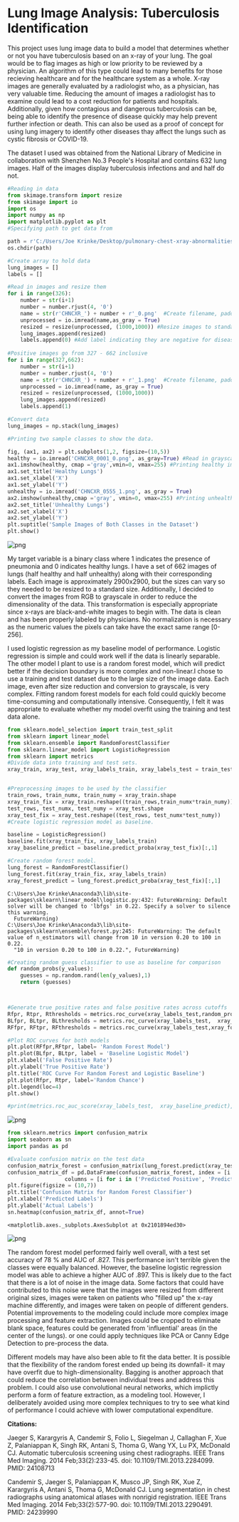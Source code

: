 
# Lung Image Analysis: Tuberculosis Identification

This project uses lung image data to build a model that determines whether or not you have tuberculosis based on an x-ray of your lung. The goal would be to flag images as high or low priority to be reviewed by a physician. An algorithm of this type could lead to many benefits for those recieving healthcare and for the healthcare system as a whole. X-ray images are generally evaluated by a radiologist who, as a physician, has very valuable time. Reducing the amount of images a radiologist has to examine could lead to a cost reduction for patients and hospitals. Additionally, given how contagious and dangerous tuberculosis can be, being able to identify the presence of disease quickly may help prevent further infection or death. This can also be used as a proof of concept for using lung imagery to identify other diseases thay affect the lungs such as cystic fibrosis or COVID-19.

The dataset I used was obtained from the National Library of Medicine in collaboration with Shenzhen No.3 People's Hospital and contains 632 lung images. Half of the images display tuberculosis infections and and half do not.


```python
#Reading in data
from skimage.transform import resize
from skimage import io
import os 
import numpy as np
import matplotlib.pyplot as plt
#Specifying path to get data from 

path = r'C:/Users/Joe Krinke/Desktop/pulmonary-chest-xray-abnormalities/ChinaSet_AllFiles/ChinaSet_AllFiles/CXR_png/'
os.chdir(path)

#Create array to hold data
lung_images = []
labels = []

#Read in images and resize them
for i in range(326):
    number = str(i+1)
    number = number.rjust(4, '0')
    name = str(r'CHNCXR_') + number + r'_0.png'  #Create filename, padding the number in the center to match the format.[CHNCXR_0001_0] Last 0 indicates no disease.  
    unprocessed = io.imread(name,as_gray = True)
    resized = resize(unprocessed, (1000,1000)) #Resize images to standard size
    lung_images.append(resized)
    labels.append(0) #Add label indicating they are negative for disease. 
    
#Positive images go from 327 - 662 inclusive
for i in range(327,662):
    number = str(i+1)
    number = number.rjust(4, '0')
    name = str(r'CHNCXR_') + number + r'_1.png'  #Create filename, padding the number in the center to match the format.[CHNCXR_0001_1] Last 1 indicates disease.  
    unprocessed = io.imread(name, as_gray = True)
    resized = resize(unprocessed, (1000,1000))
    lung_images.append(resized)
    labels.append(1) 

#Convert data
lung_images = np.stack(lung_images)
```


```python
#Printing two sample classes to show the data. 

fig, (ax1, ax2) = plt.subplots(1,2, figsize=(10,5)) 
healthy = io.imread('CHNCXR_0001_0.png', as_gray=True) #Read in grayscale images
ax1.imshow(healthy, cmap ='gray',vmin=0, vmax=255) #Printing healthy image
ax1.set_title('Healthy Lungs')
ax1.set_xlabel('X')
ax1.set_ylabel('Y')
unhealthy = io.imread('CHNCXR_0555_1.png', as_gray = True)
ax2.imshow(unhealthy,cmap ='gray', vmin=0, vmax=255) #Printing unhealthy image
ax2.set_title('Unhealthy Lungs')
ax2.set_xlabel('X')
ax2.set_ylabel('Y')
plt.suptitle('Sample Images of Both Classes in the Dataset')
plt.show()
```


![png](LungImages_files/LungImages_3_0.png)


My target variable is a binary class where 1 indicates the presence of pneumonia and 0 indicates healthy lungs. I have a set of 662 images of lungs (half healthy and half unhealthy) along with their corresponding labels. Each image is approximately 2900x2900, but the sizes can vary so they needed to be resized to a standard size. Additionally, I decided to convert the images from RGB to grayscale in order to reduce the dimensionality of the data. This transformation is especially appropriate since x-rays are black-and-white images to begin with. The data is clean and has been properly labeled by physicians. No normalization is necessary as the numeric values the pixels can take have the exact same range [0-256].


I used logistic regression as my baseline model of performance. Logistic regression is simple and could work well if the data is linearly separable. The other model I plant to use is a random forest model, which will predict better if the decision boundary is more complex and non-linear.I chose to use a training and test dataset due to the large size of the image data. Each image, even after size reduction and conversion to grayscale, is very complex. Fitting random forest models for each fold could quickly become time-consuming and computationally intensive. Consequently, I felt it was appropriate to evaluate whether my model overfit using the training and test data alone.


```python
from sklearn.model_selection import train_test_split
from sklearn import linear_model
from sklearn.ensemble import RandomForestClassifier
from sklearn.linear_model import LogisticRegression
from sklearn import metrics
#Divide data into training and test sets. 
xray_train, xray_test, xray_labels_train, xray_labels_test = train_test_split(lung_images, labels, test_size=0.20, random_state=42)
```


```python

#Preprocessing images to be used by the classifier
train_rows, train_numx, train_numy = xray_train.shape
xray_train_fix = xray_train.reshape((train_rows,train_numx*train_numy))
test_rows, test_numx, test_numy = xray_test.shape
xray_test_fix = xray_test.reshape((test_rows, test_numx*test_numy))
#Create logistic regression model as baseline. 

baseline = LogisticRegression()
baseline.fit(xray_train_fix, xray_labels_train)
xray_baseline_predict = baseline.predict_proba(xray_test_fix)[:,1]

#Create random forest model. 
lung_forest = RandomForestClassifier()
lung_forest.fit(xray_train_fix, xray_labels_train)
xray_forest_predict = lung_forest.predict_proba(xray_test_fix)[:,1]

```

    C:\Users\Joe Krinke\Anaconda3\lib\site-packages\sklearn\linear_model\logistic.py:432: FutureWarning: Default solver will be changed to 'lbfgs' in 0.22. Specify a solver to silence this warning.
      FutureWarning)
    C:\Users\Joe Krinke\Anaconda3\lib\site-packages\sklearn\ensemble\forest.py:245: FutureWarning: The default value of n_estimators will change from 10 in version 0.20 to 100 in 0.22.
      "10 in version 0.20 to 100 in 0.22.", FutureWarning)
    


```python
#Creating random guess classifier to use as baseline for comparison
def random_probs(y_values):
    guesses = np.random.rand(len(y_values),1)
    return (guesses)
```


```python


#Generate true positive rates and false positive rates across cutoffs
Rfpr, Rtpr, Rthresholds = metrics.roc_curve(xray_labels_test,random_probs(xray_labels_test))
BLfpr, BLtpr, BLthresholds = metrics.roc_curve(xray_labels_test,  xray_baseline_predict)
RFfpr, RFtpr, RFthresholds = metrics.roc_curve(xray_labels_test,xray_forest_predict)

#Plot ROC curves for both models
plt.plot(RFfpr,RFtpr, label= 'Random Forest Model')
plt.plot(BLfpr, BLtpr, label = 'Baseline Logistic Model')
plt.xlabel('False Positive Rate')
plt.ylabel('True Positive Rate')
plt.title('ROC Curve For Random Forest and Logistic Baseline')
plt.plot(Rfpr, Rtpr, label='Random Chance')
plt.legend(loc=4)
plt.show()

#print(metrics.roc_auc_score(xray_labels_test,  xray_baseline_predict),metrics.roc_auc_score(xray_labels_test,  xray_forest_predict ))
```


![png](LungImages_files/LungImages_9_0.png)



```python
from sklearn.metrics import confusion_matrix
import seaborn as sn
import pandas as pd

#Evaluate confusion matrix on the test data
confusion_matrix_forest = confusion_matrix(lung_forest.predict(xray_test_fix), xray_labels_test)
confusion_matrix_df = pd.DataFrame(confusion_matrix_forest, index = [i for i in ('Positive', 'Negative')],
                  columns = [i for i in ('Predicted Positive', 'Predicted Negative') ])
plt.figure(figsize = (10,7))
plt.title('Confusion Matrix for Random Forest Classifier')
plt.xlabel('Predicted Labels')
plt.ylabel('Actual Labels')
sn.heatmap(confusion_matrix_df, annot=True)

```




    <matplotlib.axes._subplots.AxesSubplot at 0x2101894ed30>




![png](LungImages_files/LungImages_10_1.png)


The random forest model performed fairly well overall, with a test set accuracy of 78 % and AUC of .827. This performance isn't terrible given the classes were equally balanced. However, the baseline logistic regression model was able to achieve a higher AUC of .897. This is likely due to the fact that there is a lot of noise in the image data. Some factors that could have contributed to this noise were that the images were resized from different original sizes, images were taken on patients who "filled up" the x-ray machine differently, and images were taken on people of different genders. Potential improvements to the modeling could include more complex image processing and feature extraction. Images could be cropped to eliminate blank space, features could be generated from 'influential' areas (in the center of the lungs). or one could apply techniques like PCA or Canny Edge Detection to pre-process the data. 

Different models may have also been able to fit the data better. It is possible that the flexibility of the random forest ended up being its downfall- it may have overfit due to high-dimensionality. Bagging is another approach that could reduce the correlation between individual trees and address this problem. I could also use convolutional neural networks, which implictly perform a form of feature extraction, as a modeling tool. However, I deliberately avoided using more complex techniques to try to see what kind of performance I could achieve with lower computational expenditure. 



**Citations:**

Jaeger S, Karargyris A, Candemir S, Folio L, Siegelman J, Callaghan F, Xue Z, Palaniappan K, Singh RK, Antani S, Thoma G, Wang YX, Lu PX, McDonald CJ.  Automatic tuberculosis screening using chest radiographs. IEEE Trans Med Imaging. 2014 Feb;33(2):233-45. doi: 10.1109/TMI.2013.2284099. PMID: 24108713

Candemir S, Jaeger S, Palaniappan K, Musco JP, Singh RK, Xue Z, Karargyris A, Antani S, Thoma G, McDonald CJ. Lung segmentation in chest radiographs using anatomical atlases with nonrigid registration. IEEE Trans Med Imaging. 2014 Feb;33(2):577-90. doi: 10.1109/TMI.2013.2290491. PMID: 24239990
